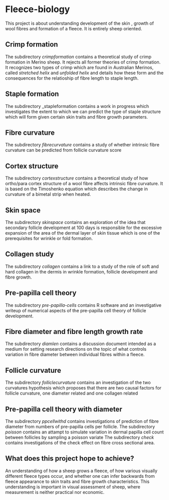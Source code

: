# Fleece-biology #
This project is about understanding  development of the skin , growth of wool fibres and formation of a fleece. It is entirely sheep oriented. 

## Crimp formation  ##
The subdirectory _crimpformation_ contains a theoretical study of crimp formation in Merino sheep. It rejects all former theories of crimp formation. It recognizes two types of crimp which are found in Australian Merinos, called _stretched helix_ and _unfolded helix_ and details how these form and the consequences for the relatioship of fibre length to staple length.

## Staple formation ##
The subdirectory _stapleformation contains a work in progress  which investigates the extent to which we can predict the type of staple structure which will form given certain skin traits and fibre growth parameters.

## Fibre curvature ##
The subdirectory _fibrecurvature_ contains a study of whether intrinsic fibre curvature can be predicted from follicle curvature score

## Cortex structure ##
The subdirectory _cortexstructure_ contains a theoretical study  of how ortho/para cortex structure of a wool fibre affects intrinsic fibre curvature. It is based on the Timoshenko equation which describes the change in curvature of a bimetal strip when heated.

## Skin space ##
The subdirectory _skinspace_ contains an exploration of the idea that secondary follicle development at 100 days is responsible for the excessive expansion of the area of the dermal layer of skin tissue which is one of the prerequisites for wrinkle or fold formation.

## Collagen study ##
The subdirectory _collagen_ contains a  link to a study of the role of soft and hard collagen in the dermis in wrinkle formation, follicle development and fibre growth. 

## Pre-papilla cell theory ##
The subdirectory _pre-papilla-cells_ contains R software and an investigative writeup of numerical aspects of the pre-papilla cell theory of follicle development.

## Fibre diameter and fibre length growth rate ##
The subdirectory _diamlen_ contains a discussion document intended as a medium for setting research directions on the topic of what controls variation in fibre diameter between individual fibres within a fleece.

## Follicle curvature ##
The subdirectory _folliclecurvature_ contains an investigation of the two curvatures hypothesis which proposes that there are two causal factors for follicle curvature, one diameter related and one collagen related

## Pre-papilla cell theory with diameter ##
The subdirectory _ppcellwithd_ contains investigations of prediction of fibre diameter from numbers of pre-papilla cells per follicle.
The subdirectory _poisson_ contains an attampt to simulate variation in dermal papilla cell count between follicles by sampling a poisson variate
The subdirectory _check_ contains investigations of the check effect on fibre cross sectional area.

## What does this project hope to achieve? ##
An understanding of how a sheep grows a fleece, of how various visually different fleece types occur, and whether one can infer backwards from fleece appearance to skin traits and fibre growth characteristics. This understanding is important in visual assessment of sheep, where measurement is neither practical nor economic.

